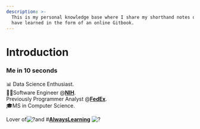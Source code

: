 ```yaml
---
description: >-
  This is my personal knowledge base where I share my shorthand notes on stuff I
  have learned in the form of an online Gitbook.
---
```


# Introduction

### **Me in 10 seconds**

📊 Data Science Enthusiast.   
👨‍💻Software Engineer @[**NIH**](https://twitter.com/NIH).   
Previously Programmer Analyst @[**FedEx**](https://twitter.com/FedEx).   
🎓MS in Computer Science.

Lover of![?](https://abs.twimg.com/emoji/v2/72x72/1f375.png)and \#[**AlwaysLearning**](https://twitter.com/hashtag/AlwaysLearning?src=hash) ![?](https://abs.twimg.com/emoji/v2/72x72/1f4af.png)

